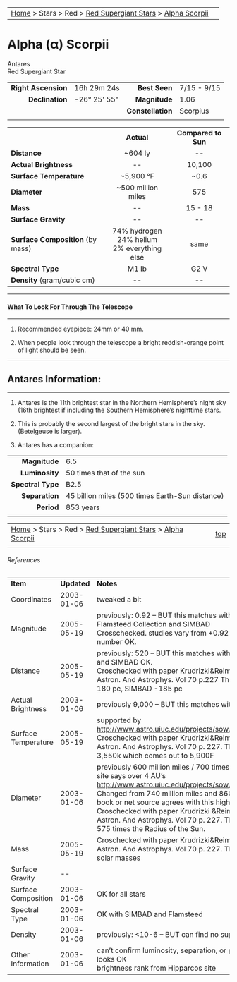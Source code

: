 <script src="/js/whatsup.js"></script>
<script type="text/javascript">
	var objectName ="Antares"
	var objectDesc ="Alpha Scorpii<br/>Red Supergiant Star<br/>in the Constellation<br/>Scorpius"
	var objectImage=""
</script>

|    |    |
|:---|---:|
|[Home](/notes/#object-notes) > Stars > Red > [Red Supergiant Stars](../!red-supergiant-stars) > [Alpha Scorpii](#alpha-scorpii)|  <div id=whatsup></div> |

# Alpha (&alpha;) Scorpii
Antares<br/>
Red Supergiant Star

|   |   |   |   |
|--:|:--|--:|:--|
|**Right Ascension**|16h 29m 24s|**Best Seen**| 7/15 - 9/15 |
|**Declination**|-26&deg; 25' 55"|**Magnitude**| 1.06 |
|  |  |**Constellation**|Scorpius|
|  |  |  |


|  |  |  |
|--|:--:|:--:|
|  |**Actual**|**Compared to Sun**|
|**Distance**| ~604 ly|--|
|**Actual Brightness**|--| 10,100 |
|**Surface Temperature**| ~5,900 &deg;F| ~0.6 |
|**Diameter**| ~500 million miles | 575 |
|**Mass**|--| 15 - 18 |
|**Surface Gravity**|--|--|
|**Surface Composition** (by mass)|74% hydrogen<br>24% helium<br>2% everything else|same|
|**Spectral Type**| M1 Ib | G2 V |
|**Density** (gram/cubic cm)|--|--|

---
#### What To Look For Through The Telescope
---

1.  Recommended eyepiece: 24mm or 40 mm.

1.  When people look through the telescope a bright reddish-orange point of light should be seen.

---
## Antares Information:
---

1.  Antares is the 11th brightest star in the Northern Hemisphere’s night sky (16th brightest if including the Southern Hemisphere’s nighttime stars.
   
1.  This is probably the second largest of the bright stars in the sky.  (Betelgeuse is larger).
    
3.	Antares has a companion:

|    |    |
|---:|:---|
|**Magnitude**| 6.5 |
|**Luminosity**| 50 times that of the sun |
|**Spectral Type**| B2.5 |
|**Separation**| 45 billion miles (500 times Earth-Sun distance) |
|**Period**| 853 years |
|    |    |


|    |    |
|:---|---:|
|[Home](/notes/#object-notes) > Stars > Red > [Red Supergiant Stars](../!red-supergiant-stars) > [Alpha Scorpii](#alpha-scorpii) | [top](#alpha-scorpii) |
|    |    |


###### References

|   |   |   |
|---|---|---|
|**Item**|**Updated**|**Notes**| 
|Coordinates|2003-01-06|tweaked a bit|
|Magnitude|2005-05-19|previously: 0.92 – BUT this matches with Scott’s The Flamsteed Collection and SIMBAD<br/>Crosschecked. studies vary from +0.92 to 1.1 so number OK.|
|Distance|2005-05-19|previously: 520 – BUT this matches with Flamsteed and SIMBAD OK.<br/> Croschecked with paper  Krudrizki&Reimers, 1978, Astron. And Astrophys. Vol 70 p.227 Their numbers: 180 pc, SIMBAD -185 pc|
|Actual Brightness|2003-01-06|previously 9,000 – BUT this matches with Flamsteed|
|Surface Temperature|2005-05-19|supported by <http://www.astro.uiuc.edu/projects/sow/antares.html><br/>Croschecked with paper  Krudrizki&Reimers, 1978, Astron. And Astrophys. Vol 70 p. 227.  They have 3,550k which comes out to 5,900F|
|Diameter|2003-01-06|previously 600 million miles / 700 times sun – BUT site says over 4 AU’s <http://www.astro.uiuc.edu/projects/sow/antares.html><br/>Changed from 740 million miles and 860 Suns.  No book or net source agrees with this high number.<br/>Croschecked with paper  Krudrizki &Reimers, 1978, Astron. And Astrophys. Vol 70 p. 227.  They have 575 times the Radius of the Sun.|
|Mass|2005-05-19|Croschecked with paper  Krudrizki&Reimers, 1978, Astron. And Astrophys. Vol 70 p. 227.  They have 18 solar masses|
|Surface Gravity| -- |   |
|Surface Composition|2003-01-06|OK for all stars|
|Spectral Type|2003-01-06|OK with SIMBAD and Flamsteed|
|Density|2003-01-06|previously: <10-6  – BUT can find no support|
|Other Information|2003-01-06|can’t confirm luminosity, separation, or period, but looks OK <br/>     brightness rank from Hipparcos site|

